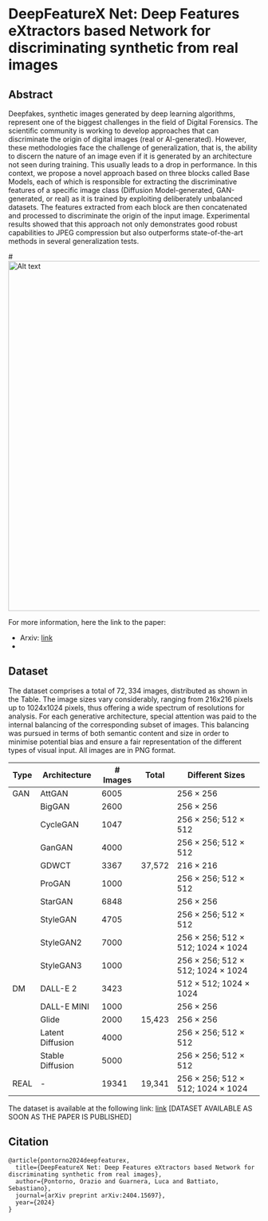 # DeepFeatureX Net: Deep Features eXtractors based Network for discriminating synthetic from real images

## Abstract
Deepfakes, synthetic images generated by deep learning algorithms, represent one of the biggest challenges in the field of Digital Forensics. The scientific community is working to develop approaches that can discriminate the origin of digital images (real or AI-generated). However, these methodologies face the challenge of generalization, that is, the ability to discern the nature of an image even if it is generated
by an architecture not seen during training. This usually leads to a drop in performance. In this context, we propose a novel approach based on three blocks called Base Models, each of which is responsible for extracting the discriminative features of a specific image class (Diffusion Model-generated, GAN-generated, or real) as it is trained by exploiting deliberately unbalanced datasets. The features extracted from each block are then concatenated and processed to discriminate the origin of the input image. Experimental results showed that this approach not only demonstrates good robust capabilities to JPEG compression but also outperforms state-of-the-art methods in several generalization tests.

#<img src="media/newarchitecture.png" alt="Alt text" width="700">

For more information, here the link to the paper:
- Arxiv: [link](https://arxiv.org/abs/2404.15697)
- 

## Dataset
The dataset comprises a total of $72,334$ images, distributed as shown in the Table. The image sizes vary considerably, ranging from 216x216 pixels up to 1024x1024 pixels, thus offering a wide spectrum of resolutions for analysis. For each generative architecture, special attention was paid to the internal balancing of the corresponding subset of images. This balancing was pursued in terms of both semantic content and size in order to minimise potential bias and ensure a fair representation of the different types of visual input. All images are in PNG format.

| Type | Architecture    | # Images | Total  | Different Sizes                      |
|------|-----------------|----------|--------|--------------------------------------|
| GAN  | AttGAN      | 6005     |        | 256 × 256                            |
|      | BigGAN       | 2600     |        | 256 × 256                            |
|      | CycleGAN   | 1047     |        | 256 × 256; 512 × 512                 |
|      | GanGAN     | 4000     |        | 256 × 256; 512 × 512                 |
|      | GDWCT        | 3367     | 37,572 | 216 × 216                            |
|      | ProGAN      | 1000     |        | 256 × 256; 512 × 512                 |
|      | StarGAN     | 6848     |        | 256 × 256                            |
|      | StyleGAN    | 4705     |        | 256 × 256; 512 × 512                 |
|      | StyleGAN2   | 7000     |        | 256 × 256; 512 × 512; 1024 × 1024    |
|      | StyleGAN3   | 1000     |        | 256 × 256; 512 × 512; 1024 × 1024    |
| DM   | DALL-E 2    | 3423     |        | 512 × 512; 1024 × 1024               |
|      | DALL-E MINI     | 1000     |        | 256 × 256                            |
|      | Glide       | 2000     | 15,423 | 256 × 256                            |
|      | Latent Diffusion | 4000 |      | 256 × 256; 512 × 512                 |
|      | Stable Diffusion | 5000    |        | 256 × 256; 512 × 512                 |
| REAL | -               | 19341    | 19,341 | 256 × 256; 512 × 512; 1024 × 1024    |

The dataset is available at the following link: [link]() [DATASET AVAILABLE AS SOON AS THE PAPER IS PUBLISHED]

## Citation
```
@article{pontorno2024deepfeaturex,
  title={DeepFeatureX Net: Deep Features eXtractors based Network for discriminating synthetic from real images},
  author={Pontorno, Orazio and Guarnera, Luca and Battiato, Sebastiano},
  journal={arXiv preprint arXiv:2404.15697},
  year={2024}
}
```
